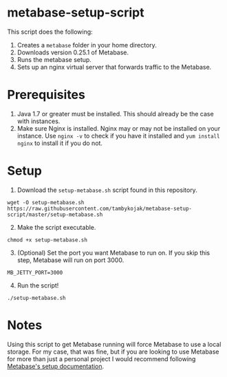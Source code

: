 # metabase-setup-script
This script does the following:
1. Creates a `metabase` folder in your home directory.
2. Downloads version 0.25.1 of Metabase.
3. Runs the metabase setup.
4. Sets up an nginx virtual server that forwards traffic to the Metabase.

# Prerequisites
1. Java 1.7 or greater must be installed. This should already be the case with instances.
2. Make sure Nginx is installed. Nginx may or may not be installed on your instance. Use `nginx -v` to check if you have it installed and `yum install nginx` to install it if you do not.

# Setup
1. Download the `setup-metabase.sh` script found in this repository.
```
wget -O setup-metabase.sh https://raw.githubusercontent.com/tambykojak/metabase-setup-script/master/setup-metabase.sh
```
2. Make the script executable.
```
chmod +x setup-metabase.sh
```
3. (Optional) Set the port you want Metabase to run on. If you skip this step, Metabase will run on port 3000.
```
MB_JETTY_PORT=3000
```
4. Run the script!
```
./setup-metabase.sh
```

# Notes
Using this script to get Metabase running will force Metabase to use a local storage. For my case, that was fine, but if you are looking to use Metabase for more than just a personal project I would recommend following [Metabase's setup documentation](http://www.metabase.com/docs/latest/operations-guide/start.html#installing-and-running-metabase).
